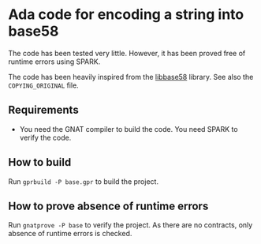 # Ada code for encoding a string into base58

The code has been tested very little. However, it has been proved free of
runtime errors using SPARK.

The code has been heavily inspired from the
[libbase58](https://github.com/luke-jr/libbase58) library. See also the
`COPYING_ORIGINAL` file.


## Requirements

* You need the GNAT compiler to build the code. You need SPARK to verify the
  code.

## How to build

Run `gprbuild -P base.gpr` to build the project.

## How to prove absence of runtime errors

Run `gnatprove -P base` to verify the project. As there are no contracts, only
absence of runtime errors is checked.
